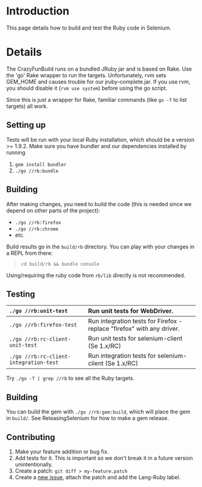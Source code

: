 # Introduction

This page details how to build and test the Ruby code in Selenium.

# Details

The CrazyFunBuild runs on a bundled JRuby jar and is based on Rake. Use the 'go' Rake wrapper to run the targets. Unfortunately, rvm sets GEM\_HOME and causes trouble for our jruby-complete.jar. If you use rvm, you should disable it (`rvm use system`) before using the go script.

Since this is just a wrapper for Rake, familiar commands (like `go -T` to list targets) all work.

## Setting up

Tests will be run with your local Ruby installation, which should be a version >= 1.9.2.
Make sure you have bundler and our dependencies installed by running

  1. `gem install bundler`
  1. `./go //rb:bundle`

## Building

After making changes, you need to build the code (this is needed since we depend on other parts of the project):

  * `./go //rb:firefox`
  * `./go //rb:chrome`
  * etc.

Build results go in the `build/rb` directory. You can play with your changes in a REPL from there:

> `cd build/rb && bundle console`

Using/requiring the ruby code from `rb/lib` directly is not recommended.

## Testing

| `./go //rb:unit-test` | Run unit tests for WebDriver. |
|:----------------------|:------------------------------|
| `./go //rb:firefox-test` | Run integration tests for Firefox - replace "firefox" with any driver. |
| `./go //rb:rc-client-unit-test` | Run unit tests for selenium-client (Se 1.x/RC) |
| `./go //rb:rc-client-integration-test` | Run integration tests for selenium-client (Se 1.x/RC) |

Try `./go -T | grep //rb` to see all the Ruby targets.

## Building

You can build the gem with `./go //rb:gem:build`, which will place the gem in `build/`. See ReleasingSelenium for how to make a gem release.

## Contributing

  1. Make your feature addition or bug fix.
  1. Add tests for it. This is important so we don't break it in a future version unintentionally.
  1. Create a patch: `git diff > my-feature.patch`
  1. Create a [new issue](https://github.com/SeleniumHQ/selenium/issues/new), attach the patch and add the Lang-Ruby label.
